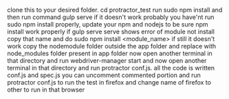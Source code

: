 clone this to your desired folder.
cd protractor_test
run sudo npm install
and then run command gulp serve
if it doesn't work probably you have'nt run sudo npm install properly, update your npm and nodejs to be sure npm install work properly
if gulp serve serve shows error of module not install copy that name and do sudo npm install <module_name>
if still it doesn't work copy the nodemodule folder outside the app folder and replace with node_modules folder present in app folder
now open another terminal in that directory and run webdriver-manager start
and now open another terminal in that directory and run protractor conf.js.
all the code is written conf.js and spec.js
you can uncomment commented portion and run protractor conf.js to run the test in firefox and change name of firefox to other to run in that browser
